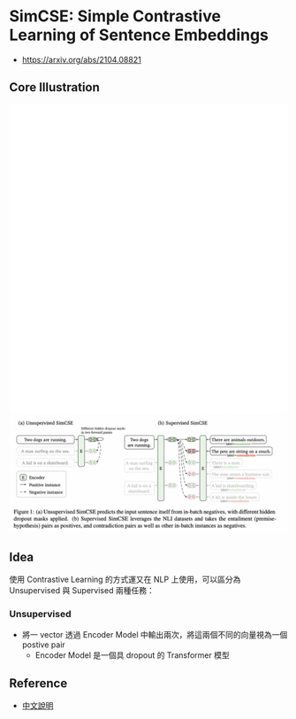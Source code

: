 #  SimCSE: Simple Contrastive Learning of Sentence Embeddings
- https://arxiv.org/abs/2104.08821

## Core Illustration
![core_simCLR](../../img/SimCLR.gif)
![core_CSE](../../img/SimCSE.png)

## Idea
使用 Contrastive Learning 的方式運又在 NLP 上使用，可以區分為Unsupervised 與 Supervised 兩種任務：
### Unsupervised
- 將一 vector 透過 Encoder Model 中輸出兩次，將這兩個不同的向量視為一個 postive pair
  - Encoder Model 是一個具 dropout 的 Transformer 模型
## Reference
- [中文說明](https://fcuai.tw/2021/05/13/simcsecontrastive-learning-nlp-sentence-embedding-sota/)